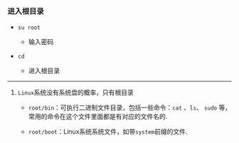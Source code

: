 ###  进入根目录

* `su root`

    * 输入密码

* `cd`

    * 进入根目录

***


1. `Linux`系统没有系统盘的概率，只有根目录

    *  `root/bin`：可执行二进制文件目录，包括一些命令：`cat` 、`ls`、  `sudo` 等，常用的命令在这个文件里面都是有对应的文件名的.

    * `root/boot`：Linux系统系统文件，如带`system`前缀的文件.

